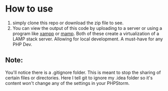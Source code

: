 # How to use

1. simply clone this repo or download the zip file to see.
2. You can view the output of this code by uploading to a server or using a program
   like [xampp](https://www.apachefriends.org/index.html) or [mamp](https://www.mamp.info/en/mac/). Both of these create
   a virtualization of a LAMP stack server. Allowing for local development. A must-have for any PHP Dev.

## Note:

You'll notice there is a .gitignore folder. This is meant to stop the sharing of certain files or directories. Here I
tell git to ignore my .idea folder so it's content won't change any of the settings in your PHPStorm. 